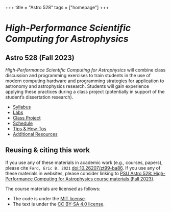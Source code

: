 +++
title = "Astro 528"
tags = ["homepage"]
+++

# _High-Performance Scientific Computing for Astrophysics_
## Astro 528 (Fall 2023)
_High-Performance Scientific Computing for Astrophysics_ will combine class discussion and programming exercises to train students in the use of modern computing hardware and programming strategies for application to astronomy and astrophysics research.  Students will gain experience applying these practices during a class project (potentially in support of the student’s dissertation research).

- [Syllabus](syllabus)
- [Labs](labs)
- [Class Project](project)
- [Schedule](lessons)
- [Tips & How-Tos](/tips)
- [Additional Resources](resources)

## Reusing & citing this work
If you use any of these materials in academic work (e.g., courses, papers), please cite `Ford, Eric B. 2021` [doi:10.26207/zt99-ba86](https://scholarsphere.psu.edu/resources/756cbd41-3db2-4f72-a319-a507814e4c89).  If you use any of these materials in websites, please consider linking to [PSU Astro 528: High-Performance Computing for Astrophysics course materials (Fall 2023)](https://psuastro528.github.io/Fall2023).

The course materials are licensed as follows:
- The code is under the [MIT license](https://opensource.org/licenses/MIT).
- The text is under the [CC BY-SA 4.0 license](https://creativecommons.org/licenses/by-sa/4.0).




